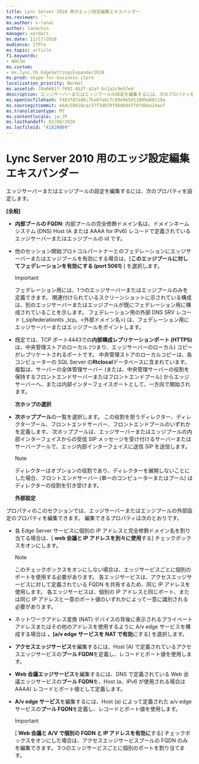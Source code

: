 ```yaml
---
title: Lync Server 2010 用のエッジ設定編集エキスパンダー
ms.reviewer: ''
ms.author: v-lanac
author: lanachin
manager: serdars
ms.date: 11/17/2018
audience: ITPro
ms.topic: article
f1.keywords:
- NOCSH
ms.custom:
- ms.lync.tb.EdgeSettingsExpander2010
ms.prod: skype-for-business-itpro
localization_priority: Normal
ms.assetid: 74a66817-7092-4b2f-a2af-bc1a2c9e5fed
description: エッジサーバーまたはエッジプールの設定を編集するには、次のプロパティを設定します。
ms.openlocfilehash: f483f87ad6c7ba6fa8cfc89e0b5d11899a68119a
ms.sourcegitcommit: e64c50818cac37f3d6f0f96d0d4ff0f4bba24aef
ms.translationtype: MT
ms.contentlocale: ja-JP
ms.lasthandoff: 02/06/2020
ms.locfileid: "41820009"
---
```

# <a name="edit-edge-settings-expander-for-lync-server-2010"></a>Lync Server 2010 用のエッジ設定編集エキスパンダー
 
エッジサーバーまたはエッジプールの設定を編集するには、次のプロパティを設定します。 
  
 **[全般]**
  
- **内部プールの FQDN**: 内部プールの完全修飾ドメイン名は、ドメインネームシステム (DNS) Host (A または AAAA for IPv6) レコードで定義されているエッジサーバーまたはエッジプールの id です。
    
- 他のセッション開始プロトコルパートナーとのフェデレーションにエッジサーバーまたはエッジプールを有効にする場合は、[**このエッジプールに対してフェデレーションを有効にする (port 5061)** ] を選択します。
    
    > [!IMPORTANT]
    > フェデレーション用には、1つのエッジサーバーまたはエッジプールのみを定義できます。 関連付けられているスクリーンショットに示されている構成は、別のエッジサーバーまたはエッジプールが既にフェデレーション用に構成されていることを示します。 フェデレーション用の外部 DNS SRV レコード (_sipfederationtls _tcp。\<外部ドメイン名\>) は、フェデレーション用にエッジサーバーまたはエッジプールをポイントします。 
  
- 既定では、TCP ポート4443での**内部構成レプリケーションポート (HTTPS)** は、中央管理ストアのローカル (つまり、エッジサーバーのローカル) コピーがレプリケートされるポートです。 中央管理ストアのローカルコピーは、各コンピューターの SQL Server の**Rtclocal**データベースに含まれています。 複製は、サーバーの全体管理サーバー (または、中央管理サーバーの役割を保持するフロントエンドサーバーまたはフロントエンドプール) からエッジサーバーへ、または内部インターフェイスポートとして、一方向で開始されます。
    
  **次ホップの選択**
  
- **次ホッププール**の一覧を選択します。 この役割を担うディレクター、ディレクタープール、フロントエンドサーバー、フロントエンドプールのいずれかを定義します。 次ホッププールは、エッジサーバーまたはエッジプールの内部インターフェイスからの受信 SIP メッセージを受け付けるサーバーまたはサーバープールで、エッジ内部インターフェイスに送信 SIP を送信します。
    
    > [!NOTE]
    > ディレクターはオプションの役割であり、ディレクターを展開しないことにした場合、フロントエンドサーバー (単一のコンピューターまたはプール) はディレクターの役割を引き受けます。 
  
  **外部設定**
  
プロパティのこのセクションでは、エッジサーバーまたはエッジプールの外部設定のプロパティを編集できます。 編集できるプロパティは次のとおりです。
  
- 各 Edge Server サービスに個別の IP アドレスと完全修飾ドメイン名を割り当てる場合は、[ **web 会議と IP アドレスを別々に使用**する] チェックボックスをオンにします。
    
    > [!NOTE]
    > このチェックボックスをオンにしない場合は、エッジサービスごとに個別のポートを使用する必要があります。 各エッジサービスは、アクセスエッジサービスに対して定義されている FQDN を共有するため、同じ IP アドレスを使用します。 各エッジサービスは、個別の IP アドレスと同じポート、または同じ IP アドレスと一意のポート値のいずれかによって一意に識別される必要があります。 
  
- ネットワークアドレス変換 (NAT) デバイスの背後に表示されるプライベートアドレスまたはその他のアドレスを使用するように A/v edge サービスを構成する場合は **、[a/v edge サービスを NAT で有効**にする] を選択します。
    
- **アクセスエッジサービス**を編集するには、Host (A) で定義されているアクセスエッジサービスの**プール FQDN**を定義し、レコードとポート値を使用します。
    
- **Web 会議エッジサービス**を編集するには、DNS で定義されている Web 会議エッジサービスの**プール FQDN**を、Host (a、IPv6 が使用される場合は AAAA) レコードとポート値として定義します。
    
- **A/v edge サービス**を編集するには、Host (a) によって定義された a/v edge サービスの**プール FQDN**を定義し、レコードとポート値を使用します。
    
    > [!IMPORTANT]
    > [ **Web 会議と A/V で個別の FQDN と IP アドレスを有効に**する] チェックボックスをオンにした場合は、アクセスエッジサービスプールの FQDN のみを編集できます。 3つのエッジサービスごとに個別のポートを割り当てます。
  
  [**OK**]: ダイアログでの変更を受け入れて確定します。
  
  [**キャンセル**]: 変更を破棄してダイアログを閉じます。
  
  [**ヘルプ**]: このヘルプ画面を表示します。
  

